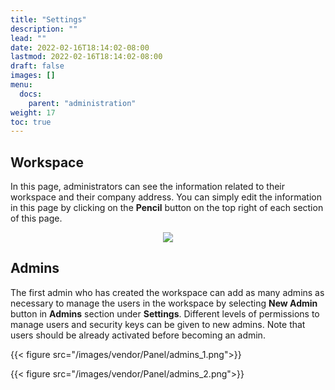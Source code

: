 ```yaml
---
title: "Settings"
description: ""
lead: ""
date: 2022-02-16T18:14:02-08:00
lastmod: 2022-02-16T18:14:02-08:00
draft: false
images: []
menu:
  docs:
    parent: "administration"
weight: 17
toc: true
---
```


## Workspace

In this page, administrators can see the information related to their workspace and their company address.
You can simply edit the information in this page by clicking on the **Pencil** button on the top right of each section of this page.

<p align="center">
    <img src="/images/vendor/Panel/workspace.png">
</p>

## Admins

The first admin who has created the workspace can add as many admins as necessary to manage the users in the workspace by selecting **New Admin** button in
**Admins** section under **Settings**. Different levels of permissions to manage users and security keys can be given to new admins. Note that users should
be already activated before becoming an admin.

{{< figure src="/images/vendor/Panel/admins_1.png">}}

{{< figure src="/images/vendor/Panel/admins_2.png">}}
